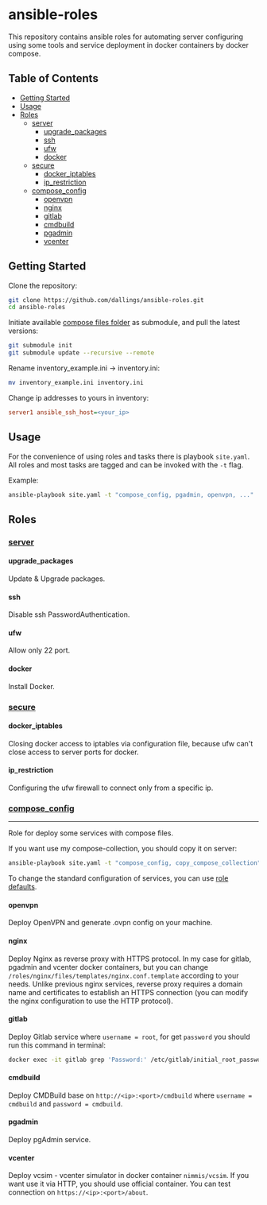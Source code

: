 # ansible-roles

This repository contains ansible roles for automating server configuring using some tools and service deployment in docker containers by docker compose.

## Table of Contents

- [Getting Started](#getting-started)
- [Usage](#usage)
- [Roles](#roles)
	- [server](#server)
		- [upgrade\_packages](#upgrade_packages)
		- [ssh](#ssh)
		- [ufw](#ufw)
		- [docker](#docker)
	- [secure](#secure)
		- [docker\_iptables](#docker_iptables)
		- [ip\_restriction](#ip_restriction)
	- [compose\_config](#compose_config)
		- [openvpn](#openvpn)
		- [nginx](#nginx)
		- [gitlab](#gitlab)
		- [cmdbuild](#cmdbuild)
		- [pgadmin](#pgadmin)
		- [vcenter](#vcenter)

## Getting Started

Clone the repository:

```bash
git clone https://github.com/dallings/ansible-roles.git
cd ansible-roles
```

Initiate available [compose files folder](roles/compose_config/files/compose-collection/) as submodule, and pull the latest versions:

```bash
git submodule init
git submodule update --recursive --remote
```

Rename inventory_example.ini -> inventory.ini:

```bash
mv inventory_example.ini inventory.ini
```

Change ip addresses to yours in inventory:

```ini
server1 ansible_ssh_host=<your_ip>
```

## Usage

For the convenience of using roles and tasks there is playbook `site.yaml`. All roles and most tasks are tagged and can be invoked with the `-t` flag.

Example:

```bash
ansible-playbook site.yaml -t "compose_config, pgadmin, openvpn, ..."
```

## Roles

### [server](roles/server)

#### upgrade_packages

Update & Upgrade packages.

#### ssh

Disable ssh PasswordAuthentication.

#### ufw

Allow only 22 port.

#### docker

Install Docker.

### [secure](roles/secure)

#### docker_iptables

Сlosing docker access to iptables via configuration file, because ufw can't close access to server ports for docker.

#### ip_restriction

Configuring the ufw firewall to connect only from a specific ip.

### [compose_config](roles/compose_config)

---

Role for deploy some services with compose files.

If you want use my compose-collection, you should copy it on server:

```bash
ansible-playbook site.yaml -t "compose_config, copy_compose_collection"
```

To change the standard configuration of services, you can use [role defaults](roles/compose_config/defaults/main.yaml).

#### openvpn

Deploy OpenVPN and generate .ovpn config on your machine.

#### nginx

Deploy Nginx as reverse proxy with HTTPS protocol. In my case for gitlab, pgadmin and vcenter docker containers, but you can change `/roles/nginx/files/templates/nginx.conf.template` according to your needs. Unlike previous nginx services, reverse proxy requires a domain name and certificates to establish an HTTPS connection (you can modify the nginx configuration to use the HTTP protocol).

#### gitlab

Deploy Gitlab service where `username = root`, for get `password` you should run this command in terminal:

```bash
docker exec -it gitlab grep 'Password:' /etc/gitlab/initial_root_password
```

#### cmdbuild

Deploy CMDBuild base on `http://<ip>:<port>/cmdbuild` where `username = cmdbuild` and `password = cmdbuild`.

#### pgadmin

Deploy pgAdmin service.

#### vcenter

Deploy vcsim - vcenter simulator in docker container `nimmis/vcsim`. If you want use it via HTTP, you should use official container. You can test connection on `https://<ip>:<port>/about`.